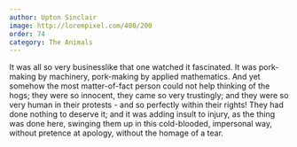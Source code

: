 ```yaml
---
author: Upton Sinclair
image: http://lorempixel.com/400/200
order: 74
category: The Animals
---
```


It was all so very businesslike that one watched it fascinated. It was pork-making by machinery, pork-making by applied mathematics. And yet somehow the most matter-of-fact person could not help thinking of the hogs; they were so innocent, they came so very trustingly; and they were so very human in their protests - and so perfectly within their rights! They had done nothing to deserve it; and it was adding insult to injury, as the thing was done here, swinging them up in this cold-blooded, impersonal way, without pretence at apology, without the homage of a tear.
